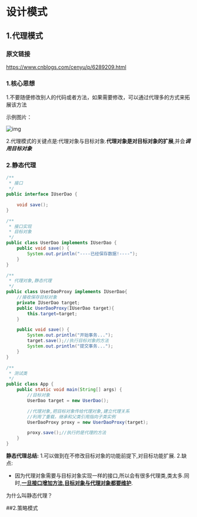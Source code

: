 # 设计模式

## 1.代理模式

### 原文链接

https://www.cnblogs.com/cenyu/p/6289209.html

### 1.核心思想

1.不要随便修改别人的代码或者方法，如果需要修改，可以通过代理多的方式来拓展该方法

示例图片：

![img](https://images2015.cnblogs.com/blog/790334/201701/790334-20170116124522880-1137330008.png)

2.代理模式的关键点是:代理对象与目标对象.**代理对象是对目标对象的扩展**,并会***调用目标对象***



### 2.静态代理

````java
/**
 * 接口
 */
public interface IUserDao {

    void save();
}
````

```java
/**
 * 接口实现
 * 目标对象
 */
public class UserDao implements IUserDao {
    public void save() {
        System.out.println("----已经保存数据!----");
    }
}
```

```java
/**
 * 代理对象,静态代理
 */
public class UserDaoProxy implements IUserDao{
    //接收保存目标对象
    private IUserDao target;
    public UserDaoProxy(IUserDao target){
        this.target=target;
    }

    public void save() {
        System.out.println("开始事务...");
        target.save();//执行目标对象的方法
        System.out.println("提交事务...");
    }
}
```

````java
/**
 * 测试类
 */
public class App {
    public static void main(String[] args) {
        //目标对象
        UserDao target = new UserDao();

        //代理对象,把目标对象传给代理对象,建立代理关系
      	//利用了重载，继承和父类引用指向子类实例
        UserDaoProxy proxy = new UserDaoProxy(target);

        proxy.save();//执行的是代理的方法
    }
}
````

**静态代理总结:**
1.可以做到在不修改目标对象的功能前提下,对目标功能扩展.
2.缺点:

- 因为代理对象需要与目标对象实现一样的接口,所以会有很多代理类,类太多.同时,**<u>一旦接口增加方法,目标对象与代理对象都要维护</u>**.



为什么叫静态代理？











##2.策略模式

